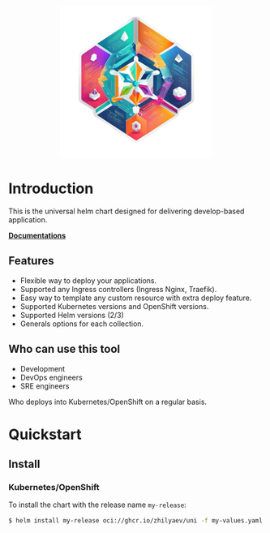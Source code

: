 <p align="center">
  <img alt="uni-chart logo" src="https://github.com/zhilyaev/uni-chart/raw/main/logo_1024.png" style="max-height:100%;" height="300px" /></a>
</p>

# Introduction

This is the universal helm chart designed for delivering develop-based application.

[**Documentations**](REFERENCE.md)

## Features

* Flexible way to deploy your applications.
* Supported any Ingress controllers (Ingress Nginx, Traefik).
* Easy way to template any custom resource with extra deploy feature.
* Supported Kubernetes versions and OpenShift versions.
* Supported Helm versions (2/3)
* Generals options for each collection.

## Who can use this tool

* Development
* DevOps engineers
* SRE engineers

Who deploys into Kubernetes/OpenShift on a regular basis.

# Quickstart

## Install

### Kubernetes/OpenShift

To install the chart with the release name `my-release`:

```bash
$ helm install my-release oci://ghcr.io/zhilyaev/uni -f my-values.yaml
```

